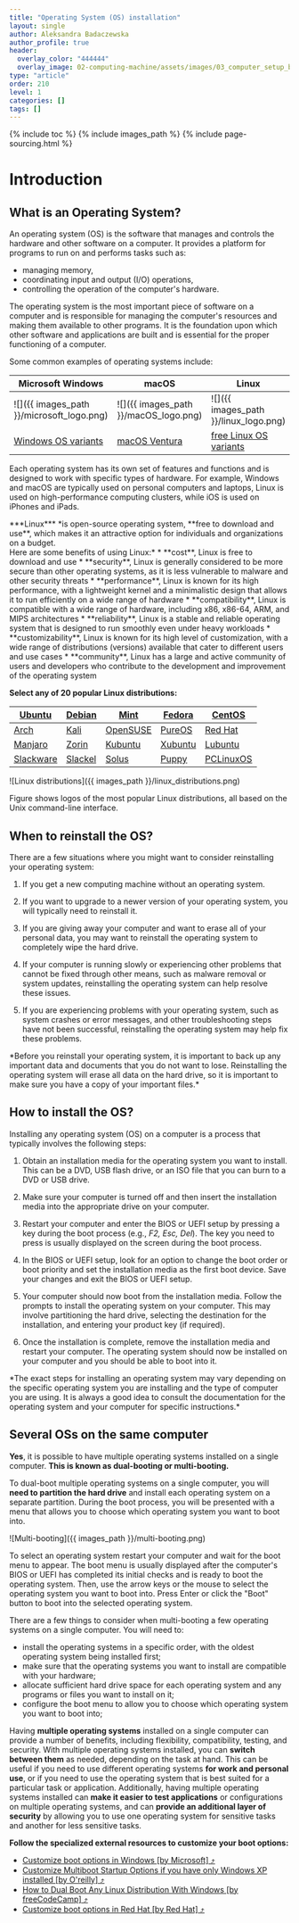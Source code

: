```yaml
---
title: "Operating System (OS) installation"
layout: single
author: Aleksandra Badaczewska
author_profile: true
header:
  overlay_color: "444444"
  overlay_image: 02-computing-machine/assets/images/03_computer_setup_banner.png
type: "article"
order: 210
level: 1
categories: []
tags: []
---
```


{% include toc %}
{% include images_path %}
{% include page-sourcing.html %}


# Introduction

## What is an **O**perating **S**ystem?

An operating system (OS) is the software that manages and controls the hardware and other software on a computer. It provides a platform for programs to run on and performs tasks such as:
* managing memory,
* coordinating input and output (I/O) operations,
* controlling the operation of the computer's hardware.

The operating system is the most important piece of software on a computer and is responsible for managing the computer's resources and making them available to other programs. It is the foundation upon which other software and applications are built and is essential for the proper functioning of a computer.

Some common examples of operating systems include:

| Microsoft Windows | macOS | Linux | iOS |
|-------------------|-------|-------|-----|
|![]({{ images_path }}/microsoft_logo.png)| ![]({{ images_path }}/macOS_logo.png) | ![]({{ images_path }}/linux_logo.png) | ![]({{ images_path }}/iOS_logo.png) |
| <a href="https://msofficestore.us/product-category/windows/" target="_blank">Windows OS variants</a> | <a href="https://www.apple.com/macos/ventura/" target="_blank">macOS Ventura</a> | <a href="https://www.linux.org/pages/download/" target="_blank">free Linux OS variants</a>[]() | <a href="https://support.apple.com/en-us/HT204204" target="_blank">update iOS</a> |

Each operating system has its own set of features and functions and is designed to work with specific types of hardware. For example, Windows and macOS are typically used on personal computers and laptops, Linux is used on high-performance computing clusters, while iOS is used on iPhones and iPads.

<div class="protip" markdown="1">
***Linux*** *is open-source operating system, **free to download and use**, which makes it an attractive option for individuals and organizations on a budget. <br>Here are some benefits of using Linux:*
* **cost**, Linux is free to download and use
* **security**, Linux is generally considered to be more secure than other operating systems, as it is less vulnerable to malware and other security threats
* **performance**, Linux is known for its high performance, with a lightweight kernel and a minimalistic design that allows it to run efficiently on a wide range of hardware
* **compatibility**, Linux is compatible with a wide range of hardware, including x86, x86-64, ARM, and MIPS architectures
* **reliability**, Linux is a stable and reliable operating system that is designed to run smoothly even under heavy workloads
* **customizability**, Linux is known for its high level of customization, with a wide range of distributions (versions) available that cater to different users and use cases
* **community**, Linux has a large and active community of users and developers who contribute to the development and improvement of the operating system
</div>


**Select any of 20 popular Linux distributions:**

| [Ubuntu](https://www.ubuntu.com/download) | [Debian](https://www.debian.org/distrib/ftplist) | [Mint](https://www.linuxmint.com/download.php) | [Fedora](https://getfedora.org/) | [CentOS](https://wiki.centos.org/Download) |
|------|------|------|------|------|
| [Arch](https://www.archlinux.org/download/) | [Kali](https://www.kali.org/downloads/) | [OpenSUSE](https://get.opensuse.org/) | [PureOS](https://pureos.net/download/) | [Red Hat](https://access.redhat.com/downloads) |
| [Manjaro](https://sourceforge.net/projects/manjarolinux/files/) | [Zorin](http://zorin-os.com/free.html) | [Kubuntu](https://www.kubuntu.org/getkubuntu/) | [Xubuntu](https://xubuntu.org/getxubuntu/) | [Lubuntu](https://lubuntu.me/downloads/) |
| [Slackware](http://www.slackware.com/getslack/) | [Slackel](https://sourceforge.net/projects/slackel/files/) | [Solus](https://getsol.us/download/) | [Puppy](https://puppylinux-woof-ce.github.io/) | [PCLinuxOS](http://pclinuxos.com/?page_id=10) |

![Linux distributions]({{ images_path }}/linux_distributions.png)
<p class="footnote center-h">Figure shows logos of the most popular Linux distributions, all based on the Unix command-line interface.</p>


## When to reinstall the OS?

There are a few situations where you might want to consider reinstalling your operating system:

1. If you get a new computing machine without an operating system.

2. If you want to upgrade to a newer version of your operating system, you will typically need to reinstall it.

3. If you are giving away your computer and want to erase all of your personal data, you may want to reinstall the operating system to completely wipe the hard drive.

4. If your computer is running slowly or experiencing other problems that cannot be fixed through other means, such as malware removal or system updates, reinstalling the operating system can help resolve these issues.

5. If you are experiencing problems with your operating system, such as system crashes or error messages, and other troubleshooting steps have not been successful, reinstalling the operating system may help fix these problems.

<div class="warning" markdown="1">
*Before you reinstall your operating system, it is important to back up any important data and documents that you do not want to lose. Reinstalling the operating system will erase all data on the hard drive, so it is important to make sure you have a copy of your important files.*
</div>


## How to install the OS?

Installing any operating system (OS) on a computer is a process that typically involves the following steps:

1. Obtain an installation media for the operating system you want to install. This can be a DVD, USB flash drive, or an ISO file that you can burn to a DVD or USB drive.

2. Make sure your computer is turned off and then insert the installation media into the appropriate drive on your computer.

3. Restart your computer and enter the BIOS or UEFI setup by pressing a key during the boot process (e.g., *F2, Esc, Del*). The key you need to press is usually displayed on the screen during the boot process.

4. In the BIOS or UEFI setup, look for an option to change the boot order or boot priority and set the installation media as the first boot device. Save your changes and exit the BIOS or UEFI setup.

5. Your computer should now boot from the installation media. Follow the prompts to install the operating system on your computer. This may involve partitioning the hard drive, selecting the destination for the installation, and entering your product key (if required).

6. Once the installation is complete, remove the installation media and restart your computer. The operating system should now be installed on your computer and you should be able to boot into it.


<div class="protip" markdown="1">
*The exact steps for installing an operating system may vary depending on the specific operating system you are installing and the type of computer you are using. It is always a good idea to consult the documentation for the operating system and your computer for specific instructions.*
</div>


## Several OSs on the same computer

**Yes**, it is possible to have multiple operating systems installed on a single computer. **This is known as dual-booting or multi-booting.**

To dual-boot multiple operating systems on a single computer, you will **need to partition the hard drive** and install each operating system on a separate partition. During the boot process, you will be presented with a menu that allows you to choose which operating system you want to boot into.

![Multi-booting]({{ images_path }}/multi-booting.png)

<div class="protip" markdown="1">
To select an operating system restart your computer and wait for the boot menu to appear. The boot menu is usually displayed after the computer's BIOS or UEFI has completed its initial checks and is ready to boot the operating system. Then, use the arrow keys or the mouse to select the operating system you want to boot into. Press Enter or click the "Boot" button to boot into the selected operating system.
</div>

There are a few things to consider when multi-booting a few operating systems on a single computer. You will need to:

* install the operating systems in a specific order, with the oldest operating system being installed first;
* make sure that the operating systems you want to install are compatible with your hardware;
* allocate sufficient hard drive space for each operating system and any programs or files you want to install on it;
* configure the boot menu to allow you to choose which operating system you want to boot into;


Having **multiple operating systems** installed on a single computer can provide a number of benefits, including flexibility, compatibility, testing, and security. With multiple operating systems installed, you can **switch between them** as needed, depending on the task at hand. This can be useful if you need to use different operating systems **for work and personal use**, or if you need to use the operating system that is best suited for a particular task or application. Additionally, having multiple operating systems installed can **make it easier to test applications** or configurations on multiple operating systems, and can **provide an additional layer of security** by allowing you to use one operating system for sensitive tasks and another for less sensitive tasks.


**Follow the specialized external resources to customize your boot options:**

* <a href="https://learn.microsoft.com/en-us/windows-hardware/drivers/devtest/editing-boot-options" target="_blank">Customize boot options in Windows [by Microsoft]  ⤴</a>
* <a href="https://www.oreilly.com/library/view/windows-xp-hacks/0596005113/ch01s02.html" target="_blank">Customize Multiboot Startup Options if you have only Windows XP installed [by O'reilly] ⤴</a>
* <a href="https://www.freecodecamp.org/news/how-to-dual-boot-any-linux-distribution-with-windows/" target="_blank">How to Dual Boot Any Linux Distribution With Windows [by freeCodeCamp] ⤴</a>
* <a href="https://access.redhat.com/documentation/en-us/red_hat_enterprise_linux/8/html/performing_an_advanced_rhel_8_installation/kickstart-and-advanced-boot-options_installing-rhel-as-an-experienced-user" target="_blank">Customize boot options in Red Hat [by Red Hat]  ⤴</a>
